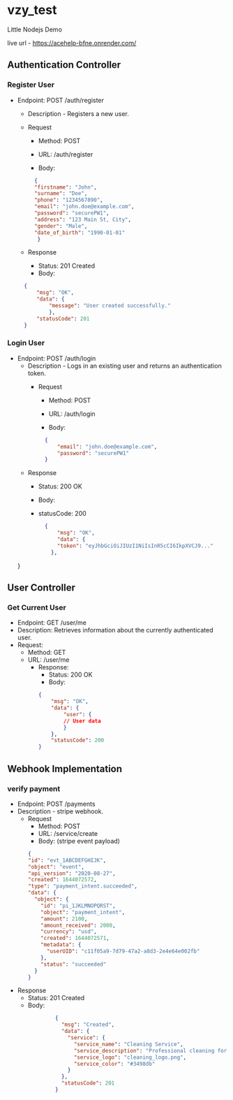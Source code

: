 # vzy_test
Little Nodejs Demo



live url - https://acehelp-bfne.onrender.com/
## Authentication Controller

### Register User

* Endpoint: POST /auth/register

    * Description  - Registers a new user.

    * Request

        * Method: POST

        * URL: /auth/register

        * Body:

        ```json
          {
          "firstname": "John",
          "surname": "Doe",
          "phone": "1234567890",
          "email": "john.doe@example.com",
          "password": "securePW1",
          "address": "123 Main St, City",
          "gender": "Male",
          "date_of_birth": "1990-01-01"
           }

    * Response
        * Status: 201 Created
        * Body:

  ```json
    {
        "msg": "OK",
        "data": {
            "message": "User created successfully."
            },
        "statusCode": 201
    }

### Login User

* Endpoint: POST /auth/login
    * Description - Logs in an existing user and returns an authentication token.
        * Request

            * Method: POST

            * URL: /auth/login

            * Body:

            ```json
              {
                  "email": "john.doe@example.com",
                  "password": "securePW1"
              }

    * Response
        * Status: 200 OK
        * Body:
        * statusCode: 200

          ```json
            {
                "msg": "OK",
                "data": {
                "token": "eyJhbGciOiJIUzI1NiIsInR5cCI6IkpXVCJ9..."
              },
  }

## User Controller
### Get Current User
* Endpoint: GET /user/me
* Description: Retrieves information about the currently authenticated user.
* Request:
    * Method: GET
    * URL: /user/me
        * Response:
            * Status: 200 OK
            * Body:
          ```json
          {
              "msg": "OK",
              "data": {
                  "user": {
                  // User data
                  }
              },
              "statusCode": 200
          }

## Webhook Implementation
### verify payment

* Endpoint: POST /payments
* Description - stripe webhook.
  * Request
      * Method: POST
      * URL: /service/create
      * Body: (stripe event payload)
    ```json
    {
    "id": "evt_1ABCDEFGHIJK",
    "object": "event",
    "api_version": "2020-08-27",
    "created": 1644072572,
    "type": "payment_intent.succeeded",
    "data": {
      "object": {
        "id": "pi_1JKLMNOPQRST",
        "object": "payment_intent",
        "amount": 2100,
        "amount_received": 2000,
        "currency": "usd",
        "created": 1644072571,
        "metadata": {
          "userUID": "c11f05a9-7d79-47a2-a8d3-2e4e64e002fb"
        },
        "status": "succeeded"
      }
    }


* Response
    * Status: 201 Created
    * Body:
  ```json
              {
                "msg": "Created",
                "data": {
                  "service": {
                    "service_name": "Cleaning Service",
                    "service_description": "Professional cleaning for homes and offices",
                    "service_logo": "cleaning_logo.png",
                    "service_color": "#3498db"
                  }
                },
                "statusCode": 201
              }
```
